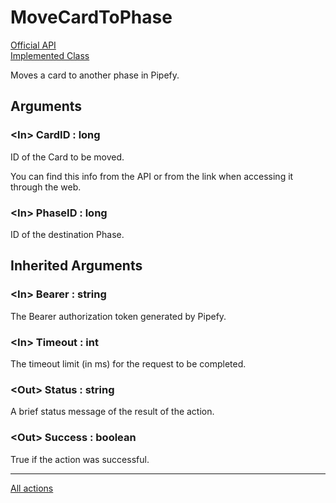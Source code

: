 # MoveCardToPhase

[Official API](https://api-docs.pipefy.com/reference/mutations/moveCardToPhase/)  
[Implemented Class](../Capgemini.Pipefy/Card/MoveCardToPhase.cs)

Moves a card to another phase in Pipefy.

## Arguments

### &lt;In&gt; CardID : long

ID of the Card to be moved.

You can find this info from the API or from the link when accessing it through the web.

### &lt;In&gt; PhaseID : long

ID of the destination Phase.

## Inherited Arguments

### &lt;In&gt; Bearer : string

The Bearer authorization token generated by Pipefy.

### &lt;In&gt; Timeout : int

The timeout limit (in ms) for the request to be completed.

### &lt;Out&gt; Status : string

A brief status message of the result of the action.

### &lt;Out&gt; Success : boolean

True if the action was successful.

---

[All actions](../README.md)